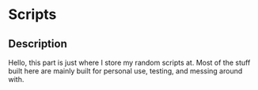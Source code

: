 # Scripts

## Description

Hello, this part is just where I store my random scripts at. Most of the stuff built
here are mainly built for personal use, testing, and messing around with.

